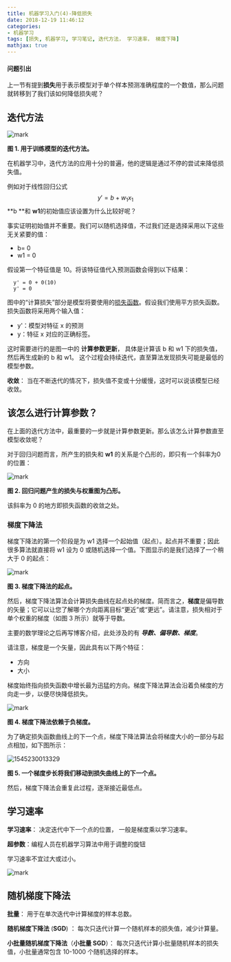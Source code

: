 ```yaml
---
title: 机器学习入门(4)-降低损失
date: 2018-12-19 11:46:12
categories:
- 机器学习
tags: [损失, 机器学习, 学习笔记, 迭代方法， 学习速率， 梯度下降]
mathjax: true
---
```


#### 问题引出

上一节有提到**损失**用于表示模型对于单个样本预测准确程度的一个数值，那么问题就转移到了我们该如何降低损失呢？

## 迭代方法

![mark](https://pic.fengyuwusong.cn/MPic/20181219/53LXBTUXHElx.png)

**图 1. 用于训练模型的迭代方法。**

<!-- more -->

在机器学习中，迭代方法的应用十分的普遍，他的逻辑是通过不停的尝试来降低损失值。

例如对于线性回归公式
$$
y'=b+w_1x_1
$$
**b **和 **w1**的初始值应该设置为什么比较好呢？

事实证明初始值并不重要。我们可以随机选择值，不过我们还是选择采用以下这些无关紧要的值：

- b= 0
- w1 = 0

假设第一个特征值是 10。将该特征值代入预测函数会得到以下结果：

```
  y' = 0 + 0(10)
  y' = 0
```

图中的“计算损失”部分是模型将要使用的[损失函数](https://developers.google.cn/machine-learning/crash-course/descending-into-ml/training-and-loss)。假设我们使用平方损失函数。损失函数将采用两个输入值：

- y'：模型对特征 x 的预测
- y：特征 x 对应的正确标签。

这时需要进行的是图一中的 **计算参数更新**， 具体是计算该 b 和 w1 下的损失值，然后再生成新的 b 和 w1。 这个过程会持续迭代，直至算法发现损失可能是最低的模型参数。

**收敛**： 当在不断迭代的情况下，损失值不变或十分缓慢，这时可以说该模型已经收敛。



## 该怎么进行计算参数？

在上面的迭代方法中，最重要的一步就是计算参数更新。那么该怎么计算参数直至模型收敛呢？

对于回归问题而言，所产生的损失和 **w1** 的关系是个凸形的，即只有一个斜率为0的位置：

![mark](https://pic.fengyuwusong.cn/MPic/20181219/73H0L044vBuC.png) 

**图 2. 回归问题产生的损失与权重图为凸形。**

该斜率为 0 的地方即损失函数的收敛之处。

### 梯度下降法

梯度下降法的第一个阶段是为 w1 选择一个起始值（起点）。起点并不重要；因此很多算法就直接将 w1 设为 0 或随机选择一个值。下图显示的是我们选择了一个稍大于 0 的起点：

![mark](https://pic.fengyuwusong.cn/MPic/20181219/F7JPHnUY4IuD.png)

**图 3. 梯度下降法的起点。**

然后，梯度下降法算法会计算损失曲线在起点处的梯度。简而言之，**梯度**是偏导数的矢量；它可以让您了解哪个方向距离目标“更近”或“更远”。请注意，损失相对于单个权重的梯度（如图 3 所示）就等于导数。

主要的数学理论之后再写博客介绍，此处涉及的有 ***导数、偏导数、梯度***。



请注意，梯度是一个矢量，因此具有以下两个特征：

- 方向
- 大小

梯度始终指向损失函数中增长最为迅猛的方向。梯度下降法算法会沿着负梯度的方向走一步，以便尽快降低损失。

![mark](https://pic.fengyuwusong.cn/MPic/20181219/vTnBdkhvlMir.png)

**图 4. 梯度下降法依赖于负梯度。**

为了确定损失函数曲线上的下一个点，梯度下降法算法会将梯度大小的一部分与起点相加，如下图所示：



![1545230013329](C:\Users\Administrator\AppData\Roaming\Typora\typora-user-images\1545230013329.png)

**图 5. 一个梯度步长将我们移动到损失曲线上的下一个点。**

然后，梯度下降法会重复此过程，逐渐接近最低点。



## 学习速率

**学习速率**： 决定迭代中下一个点的位置， 一般是梯度乘以学习速率。

**超参数**：编程人员在机器学习算法中用于调整的旋钮

学习速率不宜过大或过小。

![mark](https://pic.fengyuwusong.cn/MPic/20181219/pq7kOK0KzpPp.png)

## 随机梯度下降法

**批量**： 用于在单次迭代中计算梯度的样本总数。

**随机梯度下降法** (**SGD**) ： 每次只迭代计算一个随机样本的损失值，减少计算量。

**小批量随机梯度下降法**（**小批量 SGD**）： 每次只迭代计算小批量随机样本的损失值，小批量通常包含 10-1000 个随机选择的样本。

